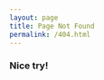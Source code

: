 ```yaml
---
layout: page
title: Page Not Found
permalink: /404.html
---
```


### Nice try!
<!-- You're welcome, Dustin -->

<iframe width="0" height="0" src="//www.youtube.com/embed/9XwPCVvMcuE?autoplay=1" frameborder="0" allowfullscreen></iframe>
